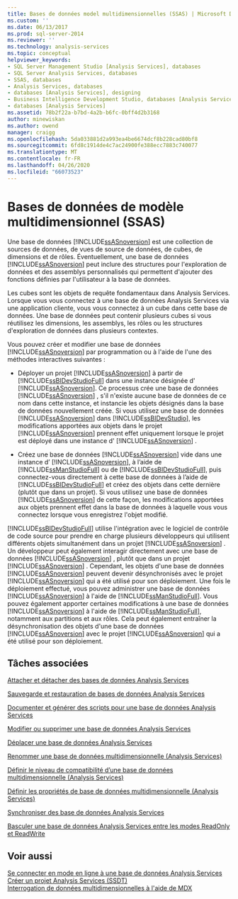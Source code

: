 ```yaml
---
title: Bases de données model multidimensionnelles (SSAS) | Microsoft Docs
ms.custom: ''
ms.date: 06/13/2017
ms.prod: sql-server-2014
ms.reviewer: ''
ms.technology: analysis-services
ms.topic: conceptual
helpviewer_keywords:
- SQL Server Management Studio [Analysis Services], databases
- SQL Server Analysis Services, databases
- SSAS, databases
- Analysis Services, databases
- databases [Analysis Services], designing
- Business Intelligence Development Studio, databases [Analysis Services]
- databases [Analysis Services]
ms.assetid: 78b2f22a-b7bd-4a2b-b6fc-0bff4d2b3168
author: minewiskan
ms.author: owend
manager: craigg
ms.openlocfilehash: 5da033881d2a993ea4be6674dcf8b228cad80bf8
ms.sourcegitcommit: 6fd8c1914de4c7ac24900fe388ecc7883c740077
ms.translationtype: MT
ms.contentlocale: fr-FR
ms.lasthandoff: 04/26/2020
ms.locfileid: "66073523"
---
```

# <a name="multidimensional-model-databases-ssas"></a>Bases de données de modèle multidimensionnel (SSAS)
  Une base de données [!INCLUDE[ssASnoversion](../../includes/ssasnoversion-md.md)] est une collection de sources de données, de vues de source de données, de cubes, de dimensions et de rôles. Éventuellement, une base de données [!INCLUDE[ssASnoversion](../../includes/ssasnoversion-md.md)] peut inclure des structures pour l'exploration de données et des assemblys personnalisés qui permettent d'ajouter des fonctions définies par l'utilisateur à la base de données.  
  
 Les cubes sont les objets de requête fondamentaux dans Analysis Services. Lorsque vous vous connectez à une base de données Analysis Services via une application cliente, vous vous connectez à un cube dans cette base de données. Une base de données peut contenir plusieurs cubes si vous réutilisez les dimensions, les assemblys, les rôles ou les structures d'exploration de données dans plusieurs contextes.  
  
 Vous pouvez créer et modifier une base de données [!INCLUDE[ssASnoversion](../../includes/ssasnoversion-md.md)] par programmation ou à l'aide de l'une des méthodes interactives suivantes :  
  
-   Déployer un projet [!INCLUDE[ssASnoversion](../../includes/ssasnoversion-md.md)] à partir de [!INCLUDE[ssBIDevStudioFull](../../includes/ssbidevstudiofull-md.md)] dans une instance désignée d' [!INCLUDE[ssASnoversion](../../includes/ssasnoversion-md.md)]. Ce processus crée une base de données [!INCLUDE[ssASnoversion](../../includes/ssasnoversion-md.md)] , s'il n'existe aucune base de données de ce nom dans cette instance, et instancie les objets désignés dans la base de données nouvellement créée. Si vous utilisez une base de données [!INCLUDE[ssASnoversion](../../includes/ssasnoversion-md.md)] dans [!INCLUDE[ssBIDevStudio](../../includes/ssbidevstudio-md.md)], les modifications apportées aux objets dans le projet [!INCLUDE[ssASnoversion](../../includes/ssasnoversion-md.md)] prennent effet uniquement lorsque le projet est déployé dans une instance d' [!INCLUDE[ssASnoversion](../../includes/ssasnoversion-md.md)] .  
  
-   Créez une base de données [!INCLUDE[ssASnoversion](../../includes/ssasnoversion-md.md)] vide dans une instance d’ [!INCLUDE[ssASnoversion](../../includes/ssasnoversion-md.md)], à l’aide de [!INCLUDE[ssManStudioFull](../../includes/ssmanstudiofull-md.md)] ou de [!INCLUDE[ssBIDevStudioFull](../../includes/ssbidevstudiofull-md.md)], puis connectez-vous directement à cette base de données à l’aide de [!INCLUDE[ssBIDevStudioFull](../../includes/ssbidevstudiofull-md.md)] et créez des objets dans cette dernière (plutôt que dans un projet). Si vous utilisez une base de données [!INCLUDE[ssASnoversion](../../includes/ssasnoversion-md.md)] de cette façon, les modifications apportées aux objets prennent effet dans la base de données à laquelle vous vous connectez lorsque vous enregistrez l'objet modifié.  
  
 [!INCLUDE[ssBIDevStudioFull](../../includes/ssbidevstudiofull-md.md)] utilise l'intégration avec le logiciel de contrôle de code source pour prendre en charge plusieurs développeurs qui utilisent différents objets simultanément dans un projet [!INCLUDE[ssASnoversion](../../includes/ssasnoversion-md.md)] . Un développeur peut également interagir directement avec une base de données [!INCLUDE[ssASnoversion](../../includes/ssasnoversion-md.md)] , plutôt que dans un projet [!INCLUDE[ssASnoversion](../../includes/ssasnoversion-md.md)] . Cependant, les objets d'une base de données [!INCLUDE[ssASnoversion](../../includes/ssasnoversion-md.md)] peuvent devenir désynchronisés avec le projet [!INCLUDE[ssASnoversion](../../includes/ssasnoversion-md.md)] qui a été utilisé pour son déploiement. Une fois le déploiement effectué, vous pouvez administrer une base de données [!INCLUDE[ssASnoversion](../../includes/ssasnoversion-md.md)] à l'aide de [!INCLUDE[ssManStudioFull](../../includes/ssmanstudiofull-md.md)]. Vous pouvez également apporter certaines modifications à une base de données [!INCLUDE[ssASnoversion](../../includes/ssasnoversion-md.md)] à l'aide de [!INCLUDE[ssManStudioFull](../../includes/ssmanstudiofull-md.md)], notamment aux partitions et aux rôles. Cela peut également entraîner la désynchronisation des objets d'une base de données [!INCLUDE[ssASnoversion](../../includes/ssasnoversion-md.md)] avec le projet [!INCLUDE[ssASnoversion](../../includes/ssasnoversion-md.md)] qui a été utilisé pour son déploiement.  
  
## <a name="related-tasks"></a>Tâches associées  
 [Attacher et détacher des bases de données Analysis Services](attach-and-detach-analysis-services-databases.md)  
  
 [Sauvegarde et restauration de bases de données Analysis Services](backup-and-restore-of-analysis-services-databases.md)  
  
 [Documenter et générer des scripts pour une base de données Analysis Services](document-and-script-an-analysis-services-database.md)  
  
 [Modifier ou supprimer une base de données Analysis Services](modify-or-delete-an-analysis-services-database.md)  
  
 [Déplacer une base de données Analysis Services](move-an-analysis-services-database.md)  
  
 [Renommer une base de données multidimensionnelle &#40;Analysis Services&#41;](rename-a-multidimensional-database-analysis-services.md)  
  
 [Définir le niveau de compatibilité d’une base de données multidimensionnelle &#40;Analysis Services&#41;](compatibility-level-of-a-multidimensional-database-analysis-services.md)  
  
 [Définir les propriétés de base de données multidimensionnelle &#40;Analysis Services&#41;](set-multidimensional-database-properties-analysis-services.md)  
  
 [Synchroniser des base de données Analysis Services](synchronize-analysis-services-databases.md)  
  
 [Basculer une base de données Analysis Services entre les modes ReadOnly et ReadWrite](switch-an-analysis-services-database-between-readonly-and-readwrite-modes.md)  
  
## <a name="see-also"></a>Voir aussi  
 [Se connecter en mode en ligne à une base de données Analysis Services](connect-in-online-mode-to-an-analysis-services-database.md)   
 [Créer un projet Analysis Services &#40;SSDT&#41;](create-an-analysis-services-project-ssdt.md)   
 [Interrogation de données multidimensionnelles à l'aide de MDX](mdx/querying-multidimensional-data-with-mdx.md)  
  
  
